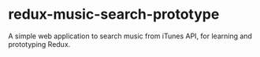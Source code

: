 # redux-music-search-prototype
A simple web application to search music from iTunes API, for learning and prototyping Redux.
